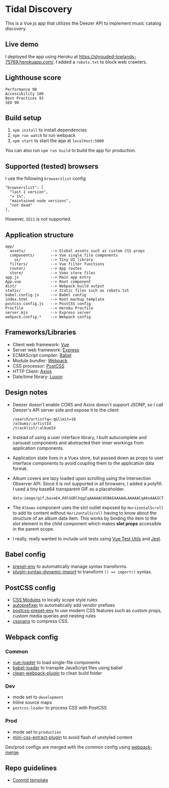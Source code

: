 # Tidal Discovery

This is a Vue.js app that utilizes the Deezer API to implement music catalog discovery.

## Live demo

I deployed the app using Heroku at https://shrouded-lowlands-75769.herokuapp.com/. I added a `robots.txt` to block web crawlers.

## Lighthouse score

    Performance 98
    Accessibility 100
    Best Practices 93
    SEO 90

## Build setup

1. `npm install` to install dependencies
2. `npm run watch` to run webpack
3. `npm start` to start the app at `localhost:5000`

You can also run `npm run build` to build the app for production.

## Supported (tested) browsers

I use the following `browserslist` config

```
"browserslist": [
  "last 1 version",
  "> 1%",
  "maintained node versions",
  "not dead"
],
```

However, `IE11` is not supported.

## Application structure

    app/
      assets/           --> Global assets such as custom CSS props
      components/       --> Vue single file components
        ui/             --> Tiny UI library
      filters/          --> Vue filter functions
      router/           --> App routes
      store/            --> Vuex store files
    app.js              --> Main app entry
    App.vue             --> Root component
    dist/               --> Webpack build output
    static/             --> Static files such as robots.txt
    babel.config.js     --> Babel config
    index.html          --> Root markup template
    postcss.config.js   --> PostCSS config
    Procfile            --> Heroku Procfile
    server.mjs          --> Express server
    webpack.config.*    --> Webpack config

## Frameworks/Libraries

- Client web framework: [Vue](https://vuejs.org/)
- Server web framework: [Express](https://expressjs.com/)
- ECMAScript compiler: [Babel](https://babeljs.io/)
- Module bundler: [Webpack](https://webpack.js.org/)
- CSS processor: [PostCSS](https://postcss.org/)
- HTTP Client: [Axios](https://github.com/visionmedia/jade)
- Date/time library: [Luxon](https://moment.github.io/luxon/)

## Design notes

- Deezer doesn't enable CORS and Axios doesn't support JSONP, so I call Deezer's API server side and expose it to the client

      /search/artist?q=:q&limit=10
      /albums/:artistId
      /tracklist/:albumId

- Instead of using a user interface library, I built autocomplete and carousel components and abstracted their inner workings from application components.

- Application state lives in a Vuex store, but passed down as props to user interface components to avoid coupling them to the application data format.

- Album covers are lazy loaded upon scrolling using the Intersection Observer API. Since it is not supported in all browsers, I added a polyfill. I used a tiny base64 transparent GIF as a placeholder.

      data:image/gif;base64,R0lGODlhqgCqAAAAACH5BAEAAAAALAAAAACqAKoAAAICTAEAOw==

- The `Albums` component uses the slot outlet exposed by `HorizontalScroll` to add its content without `HorizontalScroll` having to know about the structure of an album data item. This works by binding the item to the slot element in the child component which makes **slot props** accessible in the parent scope.

- I really, really wanted to include unit tests using [Vue Test Utils](https://vue-test-utils.vuejs.org/) and [Jest](https://jestjs.io/).

## Babel config

- [preset-env](https://babeljs.io/docs/en/babel-preset-env) to automatically manage syntax transforms.
- [plugin-syntax-dynamic-import](https://babeljs.io/docs/en/babel-plugin-syntax-dynamic-import) to transform `() => import()` syntax.

## PostCSS config

- [CSS Modules](https://github.com/css-modules/css-modules) to locally scope style rules
- [autoprefixer](https://github.com/postcss/autoprefixer) to automatically add vendor prefixes
- [postcss-preset-env](https://preset-env.cssdb.org/) to use modern CSS features such as custom props, custom media queries and nesting rules
- [cssnano](https://cssnano.co/) to compress CSS.

## Webpack config

### Common

- [vue-loader](https://vue-loader.vuejs.org/) to load single-file components
- [babel-loader](https://github.com/babel/babel-loader) to transpile JavaScript files using babel
- [clean-webpack-plugin](https://github.com/johnagan/clean-webpack-plugin) to clean build folder

### Dev

- mode set to `development`
- Inline source maps
- `postcss-loader` to process CSS with PostCSS

### Prod

- mode set to `production`
- [mini-css-extract-plugin](`https://github.com/webpack-contrib/mini-css-extract-plugin`) to avoid flash of unstyled content

Dev/prod configs are merged with the common config using [webpack-merge](https://github.com/survivejs/webpack-merge).

## Repo guidelines

- [Commit template](http://programmers.stackexchange.com/questions/42110/can-you-recommend-a-good-commit-message-template-guidelines-to-enforce-in-the)
